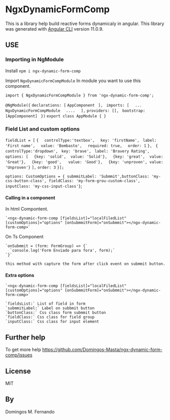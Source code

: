 # NgxDynamicFormComp

This is a library help build reactive forms dynamicaly in angular.
This library was generated with [Angular CLI](https://github.com/angular/angular-cli) version 11.0.9.

## USE

### Importing in NgModule

  Install `npm i ngx-dynamic-form-comp`

  Import `NgxDynamicFormCompModule` In module you want to use this component.

  `import { NgxDynamicFormCompModule } from 'ngx-dynamic-form-comp';`

  `@NgModule({`
    `declarations: [`
     `AppComponent`
   ` ],`
   ` imports: [`
    `  ...`
    `  NgxDynamicFormCompModule`
    `  ....`
  `  ],`
    `providers: [],`
   ` bootstrap: [AppComponent]`
 ` })`
  `export class AppModule { }`


### Field List and custom options


  `fieldList = [`
      `{`
      `  controlType:'textbox',`
      `  key: 'firstName',`
      ` label: 'First name',`
      `  value: 'Bombasto',`
      `  required: true,`
      `  order: 1`
      `},`
     ` {`
       ` controlType:'dropdown',`
       ` key: 'brave',`
       ` label: 'Bravery Rating',`
      ` options: [`
        `  {key: 'solid',  value: 'Solid'},`
        `  {key: 'great',  value: 'Great'},`
        `  {key: 'good',   value: 'Good'},`
        `  {key: 'unproven', value: 'Unproven'}`
        `],`
        `order: 3`
      `}];`

  `options: CustomOptions = { submmitLabel: 'Submmit',buttonClass: 'my-css-button-class', fieldClass: 'my-form-grou-custom-class', inputClass: 'my-css-input-class'}`;

#### Calling in a component

  In html Compontent.

    `<ngx-dynamic-form-comp [fieldsList]="localFiledList" [customOptions]="options" [onSubmmitForm]="onSubmmit"></ngx-dynamic-form-comp>`

  On Ts Component 

    `onSubmmit = (form: FormGroup) => {`
      `console.log('Form Enviado para fora', form);`
    `}`

    this method with capture the form after click event on submmit button.

#### Extra options

    `<ngx-dynamic-form-comp [fieldsList]="localFiledList" [customOptions]="options" [onSubmmitForm]="onSubmmit"></ngx-dynamic-form-comp>`

    `fieldsList:` List of field in form
    `submmitLabel:` Label on subbmit button
    `buttonClass:` Css class form submmit button
    `fieldClass:` Css class for field group
    `inputClass:` Css class for input element

## Further help
  To get more help https://github.com/Domingos-Masta/ngx-dynamic-form-comp/issues

## License

MIT

## By

Domingos M. Fernando
